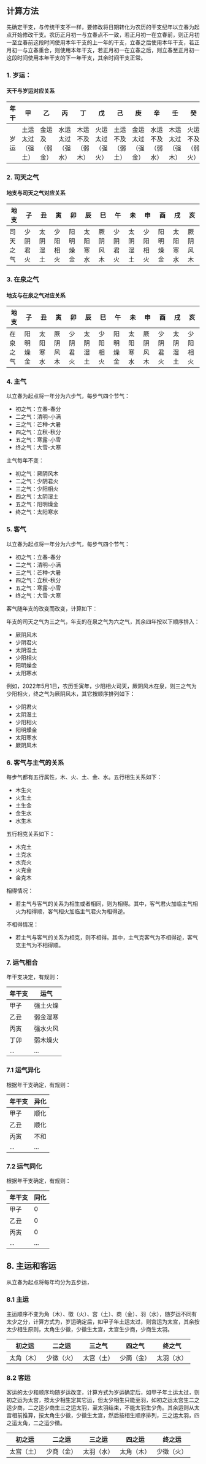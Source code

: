 ## 计算方法

先确定干支，与传统干支不一样，要修改将日期转化为农历的干支纪年以立春为起点开始修改干支。农历正月初一与立春点不一致，若正月初一在立春前，则正月初一至立春前这段时间使用本年干支的上一年的干支，立春之后使用本年干支，若正月初一与立春重合，则使用本年干支，若正月初一在立春之后，则立春至正月初一这段时间使用本年干支的下一年干支，其余时间干支正常。

### 1. 岁运：

#### 天干与岁运对应关系

| 年干 | 甲         | 乙         | 丙         | 丁         | 戊         | 己         | 庚         | 辛         | 壬         | 癸         |
|------|------------|------------|------------|------------|------------|------------|------------|------------|------------|------------|
| 岁运 | 土运太过（强土） | 金运及（弱金） | 水运太过（强水） | 木运不及（弱木） | 火运太过（强火） | 土运不及（弱土） | 金运太过（强金） | 水运不及（弱水） | 木运太过（强木） | 火运不及（弱火） |

### 2. 司天之气

#### 地支与司天之气对应关系

| 地支 | 子         | 丑         | 寅         | 卯         | 辰         | 巳         | 午         | 未         | 申         | 酉         | 戌         | 亥         |
|------|------------|------------|------------|------------|------------|------------|------------|------------|------------|------------|------------|------------|
| 司天之气 | 少阴君火 | 太阴湿土 | 少阳相火 | 阳明燥金 | 太阳寒水 | 厥阴风木 | 少阴君火 | 太阴湿土 | 少阳相火 | 阳明燥金 | 太阳寒水 | 厥阴风木 |

### 3. 在泉之气

#### 地支与在泉之气对应关系

| 地支 | 子         | 丑         | 寅         | 卯         | 辰         | 巳         | 午         | 未         | 申         | 酉         | 戌         | 亥         |
|------|------------|------------|------------|------------|------------|------------|------------|------------|------------|------------|------------|------------|
| 在泉之气 | 阳明燥金 | 太阳寒水 | 厥阴风木 | 少阴君火 | 太阴湿土 | 少阳相火 | 阳明燥金 | 太阳寒水 | 厥阴风木 | 少阴君火 | 太阴湿土 | 少阳相火 |

### 4. 主气

以立春为起点将一年分为六步气，每步气四个节气：

- 初之气：立春-春分
- 二之气：清明-小满
- 三之气：芒种-大暑
- 四之气：立秋-秋分
- 五之气：寒露-小雪
- 终之气：大雪-大寒

主气每年不变：

- 初之气：厥阴风木
- 二之气：少阴君火
- 三之气：少阳相火
- 四之气：太阴湿土
- 五之气：阳明燥金
- 终之气：太阳寒水

### 5. 客气

以立春为起点将一年分为六步气，每步气四个节气：

- 初之气：立春-春分
- 二之气：清明-小满
- 三之气：芒种-大暑
- 四之气：立秋-秋分
- 五之气：寒露-小雪
- 终之气：大雪-大寒

客气随年支的改变而改变，计算如下：

年支的司天之气为三之气，年支的在泉之气为六之气，其余四年按以下顺序排入：

- 厥阴风木
- 少阴君火
- 太阴湿土
- 少阳相火
- 阳明燥金
- 太阳寒水

例如，2022年5月1日，农历壬寅年，少阳相火司天，厥阴风木在泉，则三之气为少阳相火，终之气为厥阴风木，其它按顺序排列如下：

- 少阴君火
- 太阴湿土
- 少阳相火
- 阳明燥金
- 太阳寒水
- 厥阴风木

### 6. 客气与主气的关系

每步气都有五行属性，木、火、土、金、水。五行相生关系如下：

- 木生火
- 火生土
- 土生金
- 金生水
- 水生木

五行相克关系如下：

- 木克土
- 土克水
- 水克火
- 火克金
- 金克木

相得情况：

- 若主气与客气的关系为相生或者相同，则为相得。其中，客气君火加临主气相火为相得顺，客气相火加临主气君火为相得逆。

不相得情况：

- 若主气与客气的关系为相克，则不相得。其中，主气克客气为不相得逆，客气克主气为不相得顺。

### 7. 运气相合

年干支决定，有规则：

| 年干支 | 运气     |
|--------|----------|
| 甲子   | 强土火燥 |
| 乙丑   | 弱金湿寒 |
| 丙寅   | 强水火风 |
| 丁卯   | 弱木燥火 |
| ...    | ...     |

### 7.1 运气异化
根据年干支确定，有规则：

| 年干支 | 异化 |
|--------|------|
| 甲子   | 顺化 |
| 乙丑   | 顺化 |
| 丙寅   | 不和 |
| ...    | ...  |

### 7.2 运气同化
根据年干支确定，有规则：

| 年干支 | 同化 |
|--------|------|
| 甲子   | 0    |
| 乙丑   | 0    |
| 丙寅   | 0    |
| ...    | ...  |

## 8. 主运和客运
从立春为起点将每年均分为五步运，

### 8.1 主运
主运顺序不变为角（木）、徵（火）、宫（土）、商（金）、羽（水），随岁运不同有太少之分，计算方式为，岁运确定后，如甲子年土运太过，则宫运为太宫，其余按太少相生原则，太角生少徵，少徵生太宫，太宫生少商，少商生太羽。

| 初之运 | 二之运 | 三之气 | 四之气 | 终之气 |
|--------|--------|-------|--------|--------|
| 太角（木） | 少徵（火） | 太宫（土） | 少商（金） | 太羽（水） |

### 8.2 客运
客运的太少和顺序均随岁运改变，计算方式为岁运确定后，如甲子年土运太过，则初之运为太宫，按太少相生定其它运，但太少相生只能至羽，如初之运太宫生二之运少商，二之运少商生三之运太羽，至太羽结束，不能太羽生少角。其余运则从太宫相前推算，按太角生少徵，少徵生太宫，然后按相生顺序排列，三之运太羽，四之运太角，二之运少徵。

| 初之运 | 二之运 | 三之运 | 四之运 | 终之运 |
|--------|--------|--------|--------|--------|
| 太宫（土） | 少商（金） | 太羽（水） | 太角（木） | 少徵（火） |
